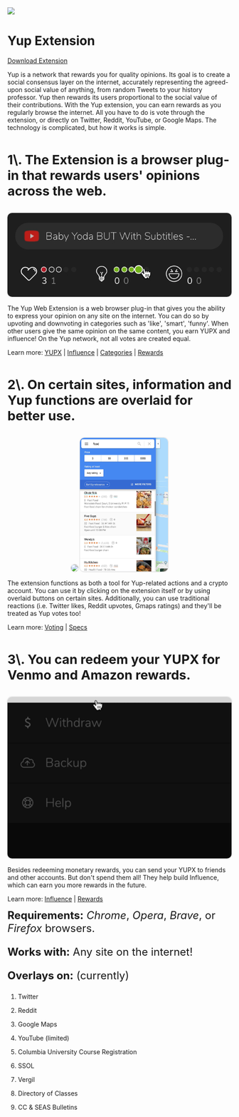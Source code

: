 <!-- Banner -->

<div class="banner media">
  <img class=" banner" src="https://images.unsplash.com/photo-1485207909670-0d006b37596f?ixlib=rb-1.2.1&amp;ixid=eyJhcHBfaWQiOjEyMDd9&amp;auto=format&amp;fit=crop&amp;w=2300&amp;q=80">
</div>

# Yup Extension

[Download Extension](https://chrome.google.com/webstore/detail/yup/nhmeoaahigiljjdkoagafdccikgojjoi)

Yup is a network that rewards you for quality opinions. Its goal is to create a social consensus layer on the internet, accurately representing the agreed-upon social value of anything, from random Tweets to your history professor. Yup then rewards its users proportional to the social value of their contributions. With the Yup extension, you can earn rewards as you regularly browse the internet. All you have to do is vote through the extension, or directly on Twitter, Reddit, YouTube, or Google Maps. The technology is complicated, but how it works is simple.

<div class="header1">
1\. The Extension is a browser plug-in that rewards users' opinions across the web.
</div>

<div class="cont">
  <div class="tooltip">
  <img width="600rem" style="" class="rounded-img" src="media/votedemo.gif">
  <div class="tooltiptext">Extension Popup</div>
</div>
</div>

The Yup Web Extension is a web browser plug-in that gives you the ability to express your opinion on any site on the internet. You can do so by upvoting and downvoting in categories such as 'like', 'smart', 'funny'. When other users give the same opinion on the same content, you earn YUPX and influence! On the Yup network, not all votes are created equal.

Learn more: [YUPX](/token.md) | [Influence](/influence.md) | [Categories](/categories.md) | [Rewards](rewards.md)

<div class="header1">
2\. On certain sites, information and Yup functions are overlaid for better use.
</div>

<div class="cont">
  <div class="tooltip">
  <img height="300rem" style="" class="rounded-img" src="media/twitoverlay.gif">
  <div class="tooltiptext">Twitter overlay</div>
</div>
  <div class="tooltip">
  <img height="300rem" style="float:right;" class="rounded-img" src="media/ssgmaps.jpg">
  <div class="tooltiptext">Google Maps</div>
</div>
</div>

The extension functions as both a tool for Yup-related actions and a crypto account. You can use it by clicking on the extension itself or by using overlaid buttons on certain sites. Additionally, you can use traditional reactions (i.e. Twitter likes, Reddit upvotes, Gmaps ratings) and they'll be treated as Yup votes too!

Learn more: [Voting](/rating.md) | [Specs](/specs.md)

<div class="header1">
3\. You can redeem your YUPX for Venmo and Amazon rewards.
</div>

<div class="cont">
  <div class="tooltip">
  <img width="600rem" style="" class="rounded-img" src="media/withdraw.gif">
  <div class="tooltiptext">Redeem to Amazon</div>
</div>
</div>

Besides redeeming monetary rewards, you can send your YUPX to friends and other accounts. But don't spend them all! They help build Influence, which can earn you more rewards in the future.

Learn more: [Influence](a) | [Rewards](a)

<div class="header2"><strong>Requirements:</strong> <em>Chrome</em>, <em>Opera</em>, <em>Brave</em>, or <em>Firefox</em> browsers.

<strong>Works with:</strong> Any site on the internet!

<strong>Overlays on:</strong> (currently)
</div>

1. Twitter
2. Reddit
3. Google Maps
4. YouTube (limited)
5. Columbia University Course Registration

  1. SSOL
  2. Vergil
  3. Directory of Classes
  4. CC & SEAS Bulletins

<br>
<br>
<br>

<style>

.cont {
  width:100%;
  text-align:center;
}
.rounded-img {
  border-radius:10px;
  box-shadow: 0px 0px 2px 1px #dddddd;
}
.tooltip {
  position: relative;
  display: inline-block;
}
.tooltip .tooltiptext {
  visibility: hidden;
  width: 120px;
  background-color: grey;
  opacity:0.9;
  color: #fff;
  text-align: center;
  border-radius: 6px;
  padding: 5px 0;
  position: absolute;
  z-index: 1;
}
.tooltip:hover .tooltiptext {
  visibility: visible;
}
{
  box-sizing: border-box;
}

.column {
  float: left;
  width: 50%;
  padding: 0px;
}

.row:after {
  content: "";
  display: table;
  clear: both;
}
.header1 {
  font-size: 1.8rem;
  font-weight: bold;
  padding: 2rem 0px;
}
.header2 {
  font-size: 1.5rem;
}
</style>
